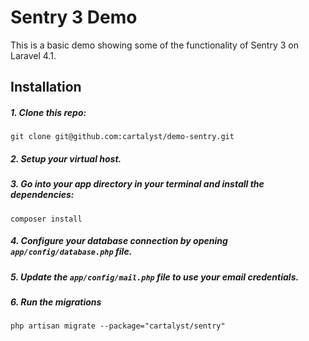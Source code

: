 # Sentry 3 Demo

This is a basic demo showing some of the functionality of Sentry 3 on Laravel 4.1.

## Installation

##### 1. Clone this repo:

```
git clone git@github.com:cartalyst/demo-sentry.git
```

##### 2. Setup your virtual host.

##### 3. Go into your app directory in your terminal and install the dependencies:

```
composer install
```

##### 4. Configure your database connection by opening `app/config/database.php` file.

##### 5. Update the `app/config/mail.php` file to use your email credentials.

##### 6. Run the migrations

```
php artisan migrate --package="cartalyst/sentry"
```
